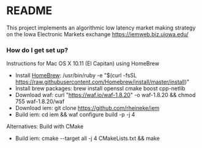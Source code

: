 # README #

This project implements an algorithmic low latency market making strategy on
the Iowa Electronic Markets exchange <https://iemweb.biz.uiowa.edu/>

### How do I get set up? ###

Instructions for Mac OS X 10.11 (El Capitan) using HomeBrew
* Install [HomeBrew]: /usr/bin/ruby -e "$(curl -fsSL https://raw.githubusercontent.com/Homebrew/install/master/install)"
* Install brew packages: brew install openssl cmake boost cpp-netlib
* Download waf: curl "https://waf.io/waf-1.8.20" -o waf-1.8.20 && chmod 755 waf-1.8.20/waf
* Download iem: git clone https://github.com/rheineke/iem
* Build iem: cd iem && waf configure build -p -j 4

[HomeBrew]: http://brew.sh/

Alternatives: Build with CMake
* Build iem: cmake --target all -j 4 CMakeLists.txt && make
